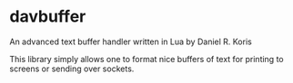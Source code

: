 # davbuffer
An advanced text buffer handler written in Lua by Daniel R. Koris

This library simply allows one to format nice buffers of text for printing to screens or sending over sockets. 
